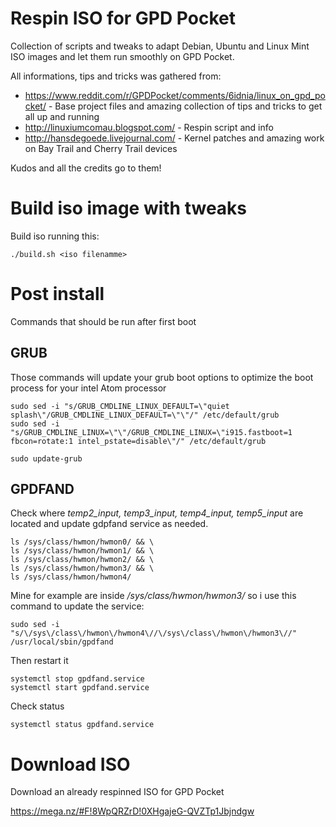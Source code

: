 # Respin ISO for GPD Pocket
Collection of scripts and tweaks to adapt Debian, Ubuntu and Linux Mint ISO images and let them run smoothly on GPD Pocket.

All informations, tips and tricks was gathered from:
 - https://www.reddit.com/r/GPDPocket/comments/6idnia/linux_on_gpd_pocket/ - Base project files and amazing collection of tips and tricks to get all up and running
 - http://linuxiumcomau.blogspot.com/ - Respin script and info
 - http://hansdegoede.livejournal.com/ - Kernel patches and amazing work on Bay Trail and Cherry Trail devices
 
 Kudos and all the credits go to them! 

# Build iso image with tweaks

Build iso running this:

    ./build.sh <iso filenamme>
    
# Post install

Commands that should be run after first boot

## GRUB

Those commands will update your grub boot options to optimize the boot process for your intel Atom processor

    sudo sed -i "s/GRUB_CMDLINE_LINUX_DEFAULT=\"quiet splash\"/GRUB_CMDLINE_LINUX_DEFAULT=\"\"/" /etc/default/grub
    sudo sed -i "s/GRUB_CMDLINE_LINUX=\"\"/GRUB_CMDLINE_LINUX=\"i915.fastboot=1 fbcon=rotate:1 intel_pstate=disable\"/" /etc/default/grub

    sudo update-grub
    
## GPDFAND

Check where *temp2_input, temp3_input, temp4_input, temp5_input* are located and update gdpfand service as needed.

    ls /sys/class/hwmon/hwmon0/ && \
    ls /sys/class/hwmon/hwmon1/ && \
    ls /sys/class/hwmon/hwmon2/ && \
    ls /sys/class/hwmon/hwmon3/ && \
    ls /sys/class/hwmon/hwmon4/
    
Mine for example are inside */sys/class/hwmon/hwmon3/* so i use this command to update the service:

    sudo sed -i "s/\/sys\/class\/hwmon\/hwmon4\//\/sys\/class\/hwmon\/hwmon3\//" /usr/local/sbin/gpdfand
    
Then restart it

    systemctl stop gpdfand.service
    systemctl start gpdfand.service
    
Check status

    systemctl status gpdfand.service

# Download ISO

Download an already respinned ISO for GPD Pocket

https://mega.nz/#F!8WpQRZrD!0XHgajeG-QVZTp1Jbjndgw

